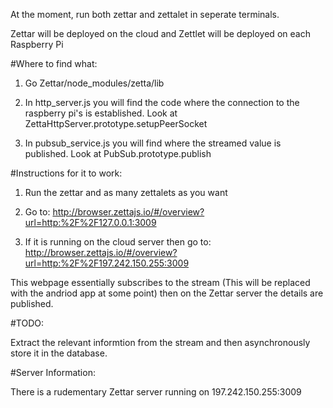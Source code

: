 

At the moment, run both zettar and zettalet in seperate terminals.

Zettar will be deployed on the cloud and Zettlet will be deployed on each Raspberry Pi


#Where to find what:


1. Go Zettar/node_modules/zetta/lib

2. In http_server.js you will find the code where the connection to the raspberry pi's is established. Look at ZettaHttpServer.prototype.setupPeerSocket

3. In pubsub_service.js you will find where the streamed value is published. Look at PubSub.prototype.publish


#Instructions for it to work:

1. Run the zettar and as many zettalets as you want

2. Go to: http://browser.zettajs.io/#/overview?url=http:%2F%2F127.0.0.1:3009

3. If it is running on the cloud server then go to:  http://browser.zettajs.io/#/overview?url=http:%2F%2F197.242.150.255:3009


This webpage essentially subscribes to the stream (This will be replaced with the andriod app at some point) then on the Zettar server the details are published.

#TODO:


Extract the relevant informtion from the stream and then asynchronously store it in the database.


#Server Information:

There is a rudementary Zettar server running on 197.242.150.255:3009


